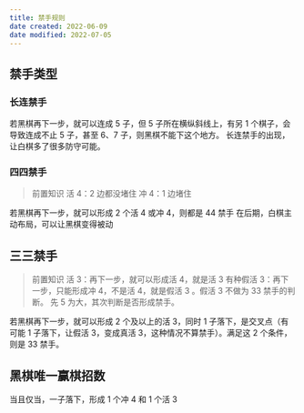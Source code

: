 ```yaml
---
title: 禁手规则
date created: 2022-06-09
date modified: 2022-07-05
---
```


## 禁手类型

### 长连禁手

若黑棋再下一步，就可以连成 5 子，但 5 子所在横纵斜线上，有另 1 个棋子，会导致连成不止 5 子，甚至 6、7 子，则黑棋不能下这个地方。
长连禁手的出现，让白棋多了很多防守可能。

### 四四禁手

> 前置知识
活 4：2 边都没堵住
冲 4：1 边堵住

若黑棋再下一步，就可以形成 2 个活 4 或冲 4，则都是 44 禁手
在后期，白棋主动布局，可以让黑棋变得被动

## 三三禁手

>前置知识
活 3：再下一步，就可以形成活 4，就是活 3
有种假活 3：再下一步，只能形成冲 4，不是活 4，就是假活 3 。假活 3 不做为 33 禁手的判断。
先 5 为大，其次判断是否形成禁手。

若黑棋再下一步，就可以形成 2 个及以上的活 3，同时 1 子落下，是交叉点（有可能 1 子落下，让假活 3，变成真活 3，这种情况不算禁手）。满足这 2 个条件，则是 33 禁手。

## 黑棋唯一赢棋招数

当且仅当，一子落下，形成 1 个冲 4 和 1 个活 3
